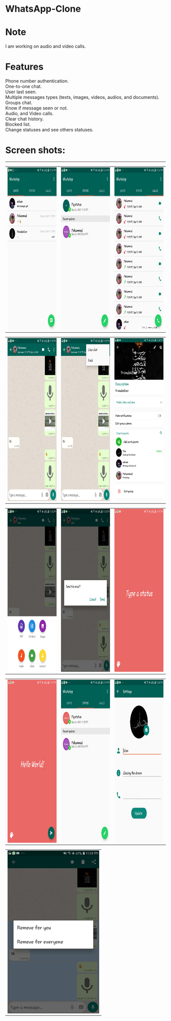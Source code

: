 # WhatsApp-Clone

# Note
I am working on audio and video calls.

# Features 
Phone number authentication. <br>
One-to-one chat. <br>
User last seen. <br>
Multiple messages types (texts, images, videos, audios, and documents). <br>
Groups chat. <br>
Know if message seen or not. <br>
Audio, and Video calls. <br>
Clear chat history. <br>
Blocked list. <br>
Change statuses and see others statuses. <br>


# Screen shots: 
---

<!DOCTYPE html>
<html>
   <head>
   </head>
   <body>
    <table align="center">
         <tr>
            <td><img src="images\1.jpg" width=288 height=512></td>
           <td><img src="images\2.jpg" width=288 height=512></td>
           <td><img src="images\3.jpg" width=288 height=512></td>
        </tr>
    </table>
    
   <table align="center">
        <tr>
           <td><img src="images\4.jpg" width=288 height=512></td>
          <td><img src="images\5.jpg" width=288 height=512></td>
          <td><img src="images\6.jpg" width=288 height=512></td>
       </tr>
   </table>

   <table align="center">
        <tr>
           <td><img src="images\7.jpg" width=288 height=512></td>
          <td><img src="images\8.jpg" width=288 height=512></td>
          <td><img src="images\9.jpg" width=288 height=512></td>
       </tr>
   </table>

   <table align="center">
        <tr>
           <td><img src="images\10.jpg" width=288 height=512></td>
          <td><img src="images\11.jpg" width=288 height=512></td>
          <td><img src="images\12.jpg" width=288 height=512></td>
       </tr>
   </table>

   <table align="center">
        <tr>
           <td><img src="images\13.jpg" width=288 height=512></td>
       </tr>
   </table>
    
 </body>
 </head>
 </html>

